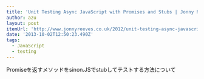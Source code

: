 ```yaml
---
title: 'Unit Testing Async JavaScript with Promises and Stubs | Jonny Reeves'
author: azu
layout: post
itemUrl: 'http://www.jonnyreeves.co.uk/2012/unit-testing-async-javascript-with-promises-and-stubs/'
date: '2013-10-02T12:50:23.490Z'
tags:
  - JavaScript
  - testing
---
```

Promiseを返すメソッドをsinon.JSでstubしてテストする方法について
